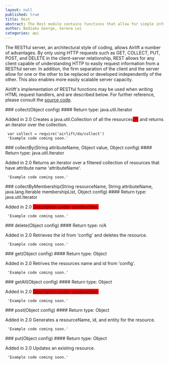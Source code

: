 ```yaml
---
layout: null
published: true
title: Rest
abstract: The Rest module contains functions that allow for simple information requests to restful servers.
author: Bediako George, Serena Lei
categories: api
---
```


The RESTful server, an architectural style of coding, allows Airlift a number of advantages.  By only using HTTP requests such as GET, COLLECT, PUT, POST, and DELETE in the client-server relationship, REST allows for any client capable of understanding HTTP to easily request information from a RESTful server. In addition, the firm separation of the client and the server allow for one or the other to be replaced or developed independently of the other.  This also enables more easily scalable server capacity.

Airlift's implementation of RESTful functions may be used when writing HTML request handlers, and are described below. For further reference, please consult the [source code](https://github.com/LucidTechnics/Airlift/tree/master/src/script/javascript/airlift/rest).


<p id="Collect_collect"></p>
### collect(Object config)
#### Return type: java.util.Iterator

<p> <label class="new">Added in 2.0</label>
Creates a java.util.Collection of all the resources<span style="background-color:red">(?)</span> and returns an iterator over the collection.
</p>


     var collect = require('airlift/da/collect')
     'Example code coming soon.'


<p id="Collect_collectBy"></p>
### collectBy(String attributeName, Object value, Object config)
#### Return type: java.util.Iterator

<p> <label class="new">Added in 2.0</label>
Returns an iterator over a filtered collection of resources that have attribute name 'attributeName'.
</p>


     'Example code coming soon.'


<p id="Collect_collectByMembership"></p>
### collectByMembership(String resourceName, String attributeName, java.lang.Iterable membershipList, Object config)
#### Return type: java.util.Iterator

<p> <label class="new">Added in 2.0</label>
<span style="background-color:red">Description under construction.</span>
</p>


     'Example code coming soon.'


<p id="Delete_delete"></p>
### delete(Object config)
#### Return type: n/A

<p> <label class="new">Added in 2.0</label>
Retrieves the id from 'config' and deletes the resource.
</p>


     'Example code coming soon.'


<p id="Get_get"></p>
### get(Object config)
#### Return type: Object

<p> <label class="new">Added in 2.0</label>
Retrives the resources name and id from 'config'.
</p>


     'Example code coming soon.'


<p id="Get_getAll"></p>
### getAll(Object config)
#### Return type: Object

<p> <label class="new">Added in 2.0</label>
<span style="background-color:red">Description under construction.</span>
</p>


     'Example code coming soon.'


<p id="Post_post"></p>
### post(Object config)
#### Return type: Object

<p> <label class="new">Added in 2.0</label>
Generates a resourceName, id, and entity for the resource.
</p>


     'Example code coming soon.'


<p id="Put_put"></p>
### put(Object config)
#### Return type: Object

<p> <label class="new">Added in 2.0</label>
Updates an existing resource.
</p>


     'Example code coming soon.'






